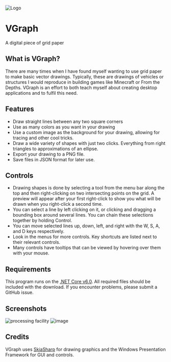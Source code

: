 ![Logo](https://user-images.githubusercontent.com/2125926/132928948-69e2d47c-3ad5-429e-b5b5-3df1fe094d62.png)

# VGraph
A digital piece of grid paper

## What is VGraph?
There are many times when I have found myself wanting to use grid paper to make basic vector drawings. Typically, these are drawings of vehicles or structures I would reproduce in building games like Minecraft or From the Depths. VGraph is an effort to both teach myself about creating desktop applications and to fulfil this need.

## Features
* Draw straight lines between any two square corners
* Use as many colors as you want in your drawing
* Use a custom image as the background for your drawing, allowing for tracing and other cool tricks.
* Draw a wide variety of shapes with just two clicks. Everything from right triangles to approximations of an ellipse.
* Export your drawing to a PNG file.
* Save files in JSON format for later use.

## Controls
* Drawing shapes is done by selecting a tool from the menu bar along the top and then right-clicking on two intersecting points on the grid. A preview will appear after your first right-click to show you what will be drawn when you right-click a second time.
* You can select a line by left clicking on it, or clicking and dragging a bounding box around several lines. You can chain these selections together by holding Control.
* You can move selected lines up, down, left, and right with the W, S, A, and D keys respectively.
* Look in the menus for more controls. Key shortcuts are listed next to their relevant controls.
* Many controls have tooltips that can be viewed by hovering over them with your mouse.

## Requirements
This program runs on the [.NET Core v6.0](https://dotnet.microsoft.com/en-us/download/dotnet/thank-you/runtime-desktop-6.0.9-windows-x64-installer). All required files should be included with the download. If you encounter problems, please submit a GitHub issue.

## Screenshots
![processing facility](https://github.com/Inglonias/VGraph/assets/2125926/322ac602-d1c1-4db9-ac94-984e8c318691)
![image](https://github.com/Inglonias/VGraph/assets/2125926/2250adf8-9a1c-408a-a505-2fec86b4552f)


## Credits
VGraph uses [SkiaSharp](https://github.com/mono/SkiaSharp) for drawing graphics and the Windows Presentation Framework for GUI and controls. 
